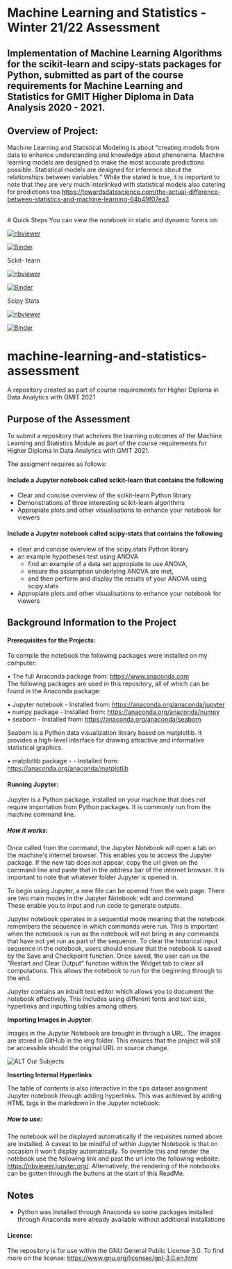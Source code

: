 # Machine Learning and Statistics - Winter 21/22 Assessment

## Implementation of Machine Learning Algorithms for the scikit-learn and scipy-stats packages for Python, submitted as part of the course requirements for Machine Learning and Statistics for GMIT Higher Diploma in Data Analysis 2020 - 2021.

## Overview of Project: 
Machine Learning and Statistical Modeling is about "creating models from data to enhance understanding and knowledge about phenonema. Machine learning models are designed to make the most accurate predictions possible. Statistical models are designed for inference about the relationships between variables.” While the stated is true, it is important to note that they are very much interlinked with statistical models also catering for predictions too.https://towardsdatascience.com/the-actual-difference-between-statistics-and-machine-learning-64b49f07ea3


<br>
# Quick Steps
You can view the notebook in static and dynamic forms on: 

[![nbviewer](https://raw.githubusercontent.com/jupyter/design/master/logos/Badges/nbviewer_badge.svg)](https://nbviewer.org/github/martinaobrien/machine-learning-and-statistics-assessment/tree/main/)

[![Binder](https://mybinder.org/badge_logo.svg)](https://mybinder.org/v2/gh/martinaobrien/machine-learning-and-statistics-assessment/HEAD)


Sckit- learn

[![nbviewer](https://raw.githubusercontent.com/jupyter/design/master/logos/Badges/nbviewer_badge.svg)](
https://nbviewer.org/github/martinaobrien/machine-learning-and-statistics-assessment/blob/main/Scikit-Learn-Jupyter-Notebook.ipynb)

[![Binder](https://mybinder.org/badge_logo.svg)](https://mybinder.org/v2/gh/martinaobrien/machine-learning-and-statistics-assessment/blob/main/Scikit-Learn-Jupyter-Notebook.ipynb/HEAD?labpath=Scikit-Learn-Jupyter-Notebook.ipynb)

Scipy Stats

[![nbviewer](https://raw.githubusercontent.com/jupyter/design/master/logos/Badges/nbviewer_badge.svg)](https://nbviewer.org/github/martinaobrien/machine-learning-and-statistics-assessment/blob/main/Scipy-Stats-Jupyter-Notebook.ipynb)

[![Binder](https://mybinder.org/badge_logo.svg)](https://mybinder.org/v2/gh/martinaobrien/machine-learning-and-statistics-assessment/HEAD?labpath=Scipy-Stats-Jupyter-Notebook.ipynb)

# machine-learning-and-statistics-assessment
A repository created as part of course requirements for Higher Diploma in Data Analytics with GMIT 2021

## Purpose of the Assessment
To submit a repository that acheives the learning outcomes of the Machine Learning and Statistics Module as part of the course requirements for Higher Diploma in Data Analytics with GMIT 2021.<br>

The assigment requires as follows:

#### Include a Jupyter notebook called scikit-learn that contains the following
- Clear and concise overview of the scikit-learn Python library
- Demonstrations of three interesting scikit-learn algorithms
- Appropiate plots and other visualisations to enhance your notebook for viewers

#### Include a Jupyter notebook called scipy-stats that contains the following
- clear and concise overview of the scipy.stats Python library
- an example hypotheses test using ANOVA
    - find an example of a data set appropiate to use ANOVA, 
    - ensure the assumption underlying ANOVA are met,
    - and then perform and display the results of your ANOVA using scipy.stats
- Appropiate plots and other visualisations to enhance your notebook for viewers

## Background Information to the Project

#### Prerequisites for the Projects:

To compile the notebook the following packages were installed on my computer:<br>

• The full Anaconda package from: https://www.anaconda.com <br>
The following packages are used in this repository, all of which can be found in the Anaconda package:<br>

• Jupyter notebook - Installed from: https://anaconda.org/anaconda/jupyter<br>
• numpy package - Installed from: https://anaconda.org/anaconda/numpy<br>
• seaborn - Installed from: https://anaconda.org/anaconda/seaborn<br>

Seaborn is a Python data visualization library based on matplotlib. It provides a high-level interface for drawing attractive and informative statistical graphics.

• matplotlib package - - Installed from: https://anaconda.org/anaconda/matplotlib

#### Running Jupyter:

Jupyter is a Python package, installed on your machine that does not require importation from Python packages. It is commonly run from the machine command line. 

##### How it works:

Once called from the command, the Jupyter Notebook will open a tab on the machine's internet browser. This enables you to access the Jupyter package. If the new tab does not appear, copy the url given on the command line and paste that in the address bar of the internet browser. It is important to note that whatever folder Jupyter is opened in.<br>

To begin using Jupyter, a new file can be opened from the web page. There are two main modes in the Jupyter Notebook: edit and command. <br>
These enable you to input and run code to generate outputs.

Jupyter notebook operates in a sequential mode meaning that the notebook remembers the sequence in which commands were run. This is important when the notebook is run as the notebook will not bring in any commands that have not yet run as part of the sequence. To clear the historical input sequence in the notebook, users should ensure that the notebook is saved by the Save and Checkpoint function. Once saved, the user can us the "Restart and Clear Output" function within the Widget tab to clear all computations. This allows the notebook to run for the beginning through to the end.<br>

Jupyter contains an inbuilt text editor which allows you to document the notebook effectively. This includes using different fonts and text size, hyperlinks and inputting tables among others.<br>

**Importing Images in Jupyter**:

Images in the Jupyter Notebook are brought in through a URL. The images are stored in GitHub in the img folder. This ensures that the project will still be accessible should the original URL or source change.
 
 ![ALT Our Subjects](https://payatu.com/wp-content/uploads/2018/04/Selection_004.png)

**Inserting Internal Hyperlinks**

The table of contents is also interactive in the tips dataset assignment Jupyter notebook through adding hyperlinks. 
This was achieved by adding HTML tags in the markdown in the Jupyter notebook: 

##### How to use:
The notebook will be displayed automatically if the requisites named above are installed. A caveat to be mindful of within Jupyter Notebook is that on occasion it won’t display automatically. To override this and render the notebook use the following link and past the url into the following website: https://nbviewer.jupyter.org/. Alternatively, the rendering of the notebooks can be gotten through the buttons at the start of this ReadMe.

## Notes
* Python was installed through Anaconda so some packages installed through Anaconda were already available without additional installatione

#### License:
The repository is for use within the GNU General Public License 3.0.
To find more on the license: https://www.gnu.org/licenses/gpl-3.0.en.html
